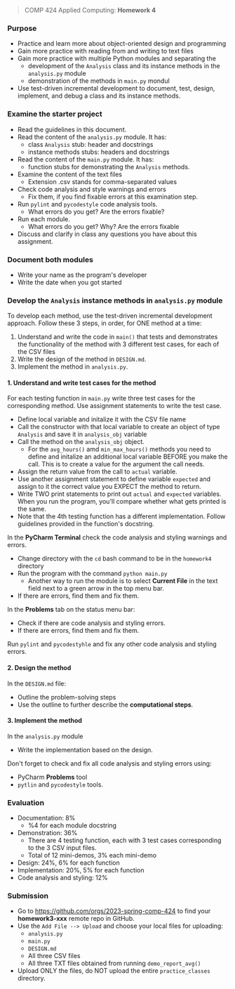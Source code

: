 > COMP 424 Applied Computing: **Homework 4**

### Purpose
- Practice and learn more about object-oriented design and programming
- Gain more practice with reading from and writing to text files
- Gain more practice with multiple Python modules and separating the 
  - development of the `Analysis` class and its instance methods in the 
    `analysis.py` module
  - demonstration of the methods in `main.py` mondul
- Use test-driven incremental development to document, test, design, 
    implement, and debug a class and its instance methods.

### Examine the starter project
- Read the guidelines in this document. 
- Read the content of the  `analysis.py` module. It has:
  - class `Analysis` stub: header and docstrings
  - instance methods stubs: headers and docstrings
- Read the content of the `main.py` module. It has:
  - function stubs for demonstrating the `Analysis` methods.
- Examine the content of the text files
  - Extension .csv stands for comma-separated values
- Check code analysis and style warnings and errors
  - Fix them, if you find fixable errors at this examination step.
- Run `pylint` and `pycodestyle` code analysis tools.
  - What errors do you get? Are the errors fixable?
- Run each module. 
  - What errors do you get? Why? Are the errors fixable
- Discuss and clarify in class any questions you have about this assignment. 

### Document both modules
- Write your name as the program's developer
- Write the date when you got started

### Develop the `Analysis` instance methods in `analysis.py` module
To develop each method, use the test-driven incremental development 
approach. Follow these 3 steps, in order, for ONE method at a time:
1. Understand and write the code in `main()` that tests and demonstrates 
   the functionality of the method with 3 different test cases, for each 
   of the CSV files 
2. Write the design of the method in `DESIGN.md`.
3. Implement the method in `analysis.py`.

#### 1. Understand and write test cases for the method
For each testing function in `main.py` write three test cases for 
the corresponding method. Use assignment statements to write the test case.   
- Define local variable and initalize it with the CSV file name
- Call the constructor with that local variable to create an object of type 
  `Analysis` and save it in `analysis_obj` variable
- Call the method on the `analysis_obj` object. 
  - For the `avg_hours()` amd `min_max_hours()` methods you need to define 
    and initalize an additional local variable BEFORE you make the call. 
    This is to create a value for the argument the call needs.  
- Assign the return value from the call to  `actual` variable. 
- Use another assignment statement to define variable `expected` and assign 
  to it the correct value you EXPECT the method to return. 
- Write TWO print statements to print out `actual` and `expected` variables.  
  When you run the program, you'll compare whether what gets printed is the 
  same.
- Note that the 4th testing function has a different implementation. Follow 
  guidelines provided in the function's docstring. 

In the **PyCharm Terminal** check the code analysis and styling warnings 
and errors. 
- Change directory with the `cd` bash command to be in the 
  `homework4` directory 
- Run the program with the command `python main.py`
  - Another way to run the module is to select **Current File** in the text 
    field next to a green arrow in the top menu bar. 
- If there are errors, find them and fix them.

In the **Problems** tab on the status menu bar:
- Check if there are code analysis and styling errors. 
- If there are errors, find them and fix them. 

Run `pylint` and `pycodestyhle` and fix any other code analysis and styling 
errors. 

#### 2. Design the method
In the `DESIGN.md` file:
  - Outline the problem-solving steps
  - Use the outline to further describe the **computational steps**. 

#### 3. Implement the method
In the `analysis.py` module
- Write the implementation based on the design.

Don't forget to check and fix all code analysis and styling errors using:
- PyCharm **Problems** tool
- `pytlin` and `pycodestyle` tools.

### Evaluation
- Documentation: 8%
  - %4 for each module docstring
- Demonstration: 36%
  - There are 4 testing function, each with 3 test cases corresponding to 
    the 3 CSV input files. 
  - Total of 12 mini-demos, 3% each mini-demo
- Design: 24%, 6% for each function
- Implementation: 20%, 5% for each function
- Code analysis and styling: 12%

### Submission
- Go to https://github.com/orgs/2023-spring-comp-424 to find your 
  **homework3-xxx** remote repo in GitHub.
- Use the `Add File --> Upload` and choose your local files for uploading:
  - `analysis.py`
  - `main.py`
  - `DESIGN.md`
  - All three CSV files
  - All three TXT files obtained from running `demo_report_avg()`
- Upload ONLY the files, do NOT upload the entire `practice_classes` directory.
